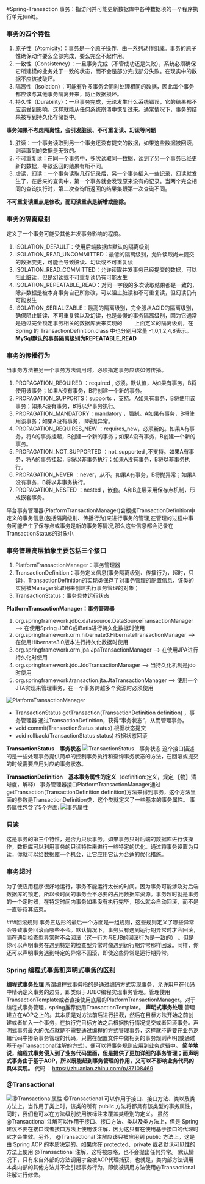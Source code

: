 #Spring-Transaction
事务：指访问并可能更新数据库中各种数据项的一个程序执行单元(unit)。

### 事务的四个特性
1. 原子性（Atomicity）：事务是一个原子操作，由一系列动作组成。事务的原子性确保动作要么全部完成，要么完全不起作用。
2. 一致性（Consistency）：一旦事务完成（不管成功还是失败），系统必须确保它所建模的业务处于一致的状态，而不会是部分完成部分失败。在现实中的数据不应该被破坏。
3. 隔离性（Isolation）：可能有许多事务会同时处理相同的数据，因此每个事务都应该与其他事务隔离开来，防止数据损坏。
4. 持久性（Durability）：一旦事务完成，无论发生什么系统错误，它的结果都不应该受到影响，这样就能从任何系统崩溃中恢复过来。通常情况下，事务的结果被写到持久化存储器中。

**事务如果不考虑隔离性，会引发脏读、不可重复读、幻读等问题**
1. 脏读：一个事务读取到另一个事务还没有提交的数据，如果这些数据被回滚，则读取到的数据是无效的。
2. 不可重复读：在同一个事务中，多次读取同一数据，读到了另一个事务已经更新的数据，导致返回的结果有所不同。
3. 虚读，幻读：一个事务读取几行记录后，另一个事务插入一些记录，幻读就发生了，在后来的查询中，第一个事务就会发现原来没有的记录。当两个完全相同的查询执行时，第二次查询所返回的结果集跟第一次查询不同。

**不可重复读重点是修改，而幻读重点是新增或删除。**

### 事务的隔离级别
定义了一个事务可能受其他并发事务影响的程度。
1. ISOLATION_DEFAULT：使用后端数据库默认的隔离级别
2. ISOLATION_READ_UNCOMMITTED：最低的隔离级别，允许读取尚未提交的数据变更，可能会导致脏读、幻读或不可重复读
3. ISOLATION_READ_COMMITTED：允许读取并发事务已经提交的数据，可以阻止脏读，但是幻读或不可重复读仍有可能发生
4. ISOLATION_REPEATABLE_READ：对同一字段的多次读取结果都是一致的，除非数据是被本身事务自己所修改，可以阻止脏读和不可重复读，但幻读仍有可能发生
5. ISOLATION_SERIALIZABLE：最高的隔离级别，完全服从ACID的隔离级别，确保阻止脏读、不可重复读以及幻读，也是最慢的事务隔离级别，因为它通常是通过完全锁定事务相关的数据库表来实现的
　　上面定义的隔离级别，在 Spring 的 TransactionDefinition.class 中也分别用常量 -1,0,1,2,4,8表示。
    **MySql默认的事务隔离级别为REPEATABLE_READ**

### 事务的传播行为
当事务方法被另一个事务方法调用时，必须指定事务应该如何传播。
1. PROPAGATION_REQUIRED ：required , 必须。默认值，A如果有事务，B将使用该事务；如果A没有事务，B将创建一个新的事务。
2. PROPAGATION_SUPPORTS：supports ，支持。A如果有事务，B将使用该事务；如果A没有事务，B将以非事务执行。
3. PROPAGATION_MANDATORY：mandatory ，强制。A如果有事务，B将使用该事务；如果A没有事务，B将抛异常。
4. PROPAGATION_REQUIRES_NEW ：requires_new，必须新的。如果A有事务，将A的事务挂起，B创建一个新的事务；如果A没有事务，B创建一个新的事务。
5. PROPAGATION_NOT_SUPPORTED ：not_supported ,不支持。如果A有事务，将A的事务挂起，B将以非事务执行；如果A没有事务，B将以非事务执行。
6. PROPAGATION_NEVER ：never，从不。如果A有事务，B将抛异常；如果A没有事务，B将以非事务执行。
7. PROPAGATION_NESTED ：nested ，嵌套。A和B底层采用保存点机制，形成嵌套事务。

平台事务管理器(PlatformTransactionManager)会根据TransactionDefinition中定义的事务信息(包括隔离级别、传播行为)来进行事务的管理,在管理的过程中事务可能产生了保存点或事务是新的事务等情况,那么这些信息都会记录在TransactionStatus的对象中.

### 事务管理高层抽象主要包括三个接口
1. PlatformTransactionManager：事务管理器
2. TransactionDefinition：事务定义信息(事务隔离级别、传播行为，超时，只读)，TransactionDefinition的实现类保存了对事务管理的配置信息，该类的实例被Manager读取用来创建执行事务管理的对象；
3. TransactionStatus：事务具体运行状态

**PlatformTransactionManager：事务管理器**
1. org.springframework.jdbc.datasource.DataSourceTransactionManager ——> 在使用Spring JDBC或iBatis进行持久化数据时使用
2. org.springframework.orm.hibernate3.HibernateTransactionManager ——> 在使用Hibernate3.0版本进行持久化数据时使用
3. org.springframework.orm.jpa.JpaTransactionManager ——> 在使用JPA进行持久化时使用
4. org.springframework.jdo.JdoTransactionManager ——> 当持久化机制是jdo时使用
5. org.springframework.transaction.jta.JtaTransactionManager ——> 使用一个JTA实现来管理事务，在一个事务跨越多个资源时必须使用

![PlatformTransactionManager](https://pic4.zhimg.com/80/v2-f38bb22c0b74d5fb3493fabfeb7e342b_hd.jpg "PlatformTransactionManager")
* TransactionStatus getTransaction(TransactionDefinition definition) ，事务管理器 通过TransactionDefinition，获得“事务状态”，从而管理事务。
* void commit(TransactionStatus status) 根据状态提交
* void rollback(TransactionStatus status) 根据状态回滚

**TransactionStatus　事务状态**
![TransactionStatus　事务状态](https://pic4.zhimg.com/v2-cd50fb8aed2e35530a65f19a35aafebb_r.jpg "TransactionStatus　事务状态")
这个接口描述的是一些处理事务提供简单的控制事务执行和查询事务状态的方法，在回滚或提交的时候需要应用对应的事务状态。

**TransactionDefinition　基本事务属性的定义**（definition:定义，规定,【物】清晰度，解释）
事务管理器接口PlatformTransactionManager通过getTransaction(TransactionDefinition definition)方法来得到事务，这个方法里面的参数是TransactionDefinition类，这个类就定义了一些基本的事务属性。
事务属性包含了5个方面:
![事务属性](https://pic2.zhimg.com/80/v2-cd231c2885ac72a3348e9e2c7fe00749_hd.jpg "事务属性")

### 只读
这是事务的第三个特性，是否为只读事务。如果事务只对后端的数据库进行该操作，数据库可以利用事务的只读特性来进行一些特定的优化。通过将事务设置为只读，你就可以给数据库一个机会，让它应用它认为合适的优化措施。

### 事务超时
为了使应用程序很好地运行，事务不能运行太长的时间。因为事务可能涉及对后端数据库的锁定，所以长时间的事务会不必要的占用数据库资源。事务超时就是事务的一个定时器，在特定时间内事务如果没有执行完毕，那么就会自动回滚，而不是一直等待其结束。

###回滚规则
事务五边形的最后一个方面是一组规则，这些规则定义了哪些异常会导致事务回滚而哪些不会。默认情况下，事务只有遇到运行期异常时才会回滚，而在遇到检查型异常时不会回滚（这一行为与EJB的回滚行为是一致的） 。但是你可以声明事务在遇到特定的检查型异常时像遇到运行期异常那样回滚。同样，你还可以声明事务遇到特定的异常不回滚，即使这些异常是运行期异常。

### Spring 编程式事务和声明式事务的区别
**编程式事务处理**
所谓编程式事务指的是通过编码方式实现事务，允许用户在代码中精确定义事务的边界。即类似于JDBC编程实现事务管理。管理使用TransactionTemplate或者直接使用底层的PlatformTransactionManager。对于编程式事务管理，spring推荐使用TransactionTemplate。
**声明式事务处理**
管理建立在AOP之上的。其本质是对方法前后进行拦截，然后在目标方法开始之前创建或者加入一个事务，在执行完目标方法之后根据执行情况提交或者回滚事务。声明式事务最大的优点就是不需要通过编程的方式管理事务，这样就不需要在业务逻辑代码中掺杂事务管理的代码，只需在配置文件中做相关的事务规则声明(或通过基于@Transactional注解的方式)，便可以将事务规则应用到业务逻辑中。
**简单地说，编程式事务侵入到了业务代码里面，但是提供了更加详细的事务管理；而声明式事务由于基于AOP，所以既能起到事务管理的作用，又可以不影响业务代码的具体实现。**
代码：
https://zhuanlan.zhihu.com/p/37108469

### @Transactional
![@Transactional属性](/Transactional.png "@Transactional属性")
@Transactional 可以作用于接口、接口方法、类以及类方法上。当作用于类上时，该类的所有 public 方法将都具有该类型的事务属性，同时，我们也可以在方法级别使用该标注来覆盖类级别的定义。
虽然 @Transactional 注解可以作用于接口、接口方法、类以及类方法上，但是 Spring 建议不要在接口或者接口方法上使用该注解，因为这只有在使用基于接口的代理时它才会生效。另外， @Transactional 注解应该只被应用到 public 方法上，这是由 Spring AOP 的本质决定的。如果你在 protected、private 或者默认可见性的方法上使用 @Transactional 注解，这将被忽略，也不会抛出任何异常。
默认情况下，只有来自外部的方法调用才会被AOP代理捕获，也就是，类内部方法调用本类内部的其他方法并不会引起事务行为，即使被调用方法使用@Transactional注解进行修饰。
